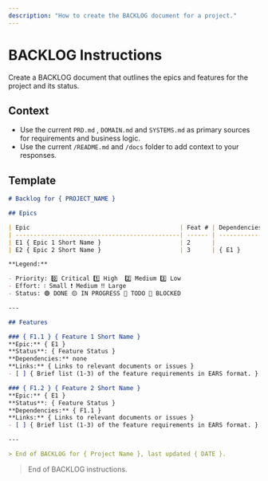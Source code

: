```yaml
---
description: "How to create the BACKLOG document for a project."
---
```


# BACKLOG Instructions

Create a BACKLOG document that outlines the epics and features for the project and its status.

## Context

- Use the current `PRD.md` , `DOMAIN.md` and `SYSTEMS.md` as primary sources for requirements and business logic.
- Use the current `/README.md` and `/docs` folder to add context to your responses.


## Template

```markdown
# Backlog for { PROJECT_NAME }

## Epics

| Epic                                          | Feat # | Dependencies | Priority | Effort | Status |
| ----------------------------------------------| ------ | ------------ | -------- | ------ | ------ |
| E1 { Epic 1 Short Name }                      | 2      |              |    0️⃣    |   ❗  |    🟢  |
| E2 { Epic 2 Short Name }                      | 3      | { E1 }       |    1️⃣    |   ❕  |    🔵  |

**Legend:** 

- Priority: 0️⃣ Critical 1️⃣ High  2️⃣ Medium 3️⃣ Low
- Effort: ❕ Small ❗ Medium ‼️ Large
- Status: 🟢 DONE 🟡 IN PROGRESS 🔵 TODO 🔴 BLOCKED

---

## Features

### { F1.1 } { Feature 1 Short Name }
**Epic:** { E1 }
**Status**: { Feature Status }
**Dependencies:** none
**Links:** { Links to relevant documents or issues }
- [ ] { Brief list (1-3) of the feature requirements in EARS format. }

### { F1.2 } { Feature 2 Short Name }
**Epic:** { E1 }
**Status**: { Feature Status }
**Dependencies:** { F1.1 }
**Links:** { Links to relevant documents or issues }
- [ ] { Brief list (1-3) of the feature requirements in EARS format. }

---

> End of BACKLOG for { Project Name }, last updated { DATE }.

```

> End of BACKLOG instructions.